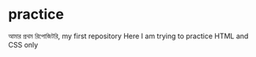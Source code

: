 # practice
আমার প্রথম রিপোজিটরি, my first repository
Here I am trying to practice HTML and CSS only

